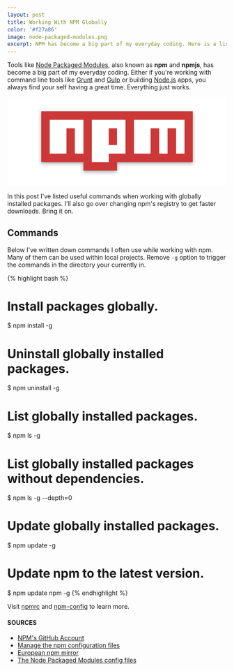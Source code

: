 ```yaml
---
layout: post
title: Working With NPM Globally
color: '#f27a86'
image: node-packaged-modules.png
excerpt: NPM has become a big part of my everyday coding. Here is a list of commands that is necessary to know when working with NPM globally.
---
```


Tools like [Node Packaged Modules](https://npmjs.org/), also known as **npm** and **npmjs**, has become a big part of my everyday coding. Either if you're working with command line tools like [Grunt](http://gruntjs.com/) and [Gulp](http://gulpjs.com/) or building [Node.js](http://nodejs.org/) apps, you always find your self having a great time. Everything just works.

[<img src="/images/node-packaged-modules.png" alt="{{title}}">](/images/node-packaged-modules.png)

In this post I've listed useful commands when working with globally installed packages. I'll also go over changing npm's registry to get faster downloads. Bring it on.

## Commands

Below I've written down commands I often use while working with npm. Many of them can be used within local projects. Remove `-g` option  to trigger the commands in the directory your currently in.

{% highlight bash %}
# Install packages globally.
$ npm install -g <package-name>

# Uninstall globally installed packages.
$ npm uninstall -g <package-name>

# List globally installed packages.
$ npm ls -g

# List globally installed packages without dependencies.
$ npm ls -g --depth=0

# Update globally installed packages.
$ npm update -g

# Update npm to the latest version.
$ npm update npm -g
{% endhighlight %}

Visit [npmrc](https://npmjs.org/doc/files/npmrc.html) and [npm-config](https://npmjs.org/doc/config.html) to learn more.

#### SOURCES
- [NPM's GitHub Account](https://github.com/npm)
- [Manage the npm configuration files](https://npmjs.org/doc/files/npmrc.html)
- [European npm mirror](http://npmjs.eu/)
- [The Node Packaged Modules config files](https://npmjs.org/doc/files/npmrc.html)
